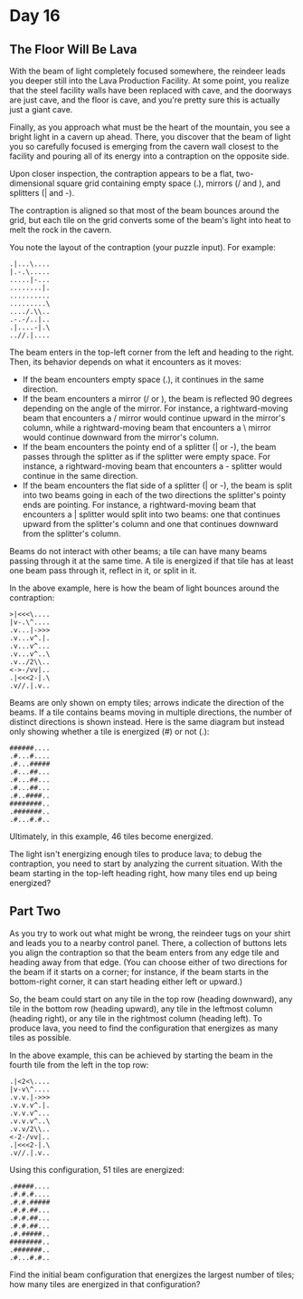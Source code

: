# Day 16

## The Floor Will Be Lava

With the beam of light completely focused somewhere, the reindeer leads you deeper still into the Lava Production 
Facility. At some point, you realize that the steel facility walls have been replaced with cave, and the doorways are 
just cave, and the floor is cave, and you're pretty sure this is actually just a giant cave.

Finally, as you approach what must be the heart of the mountain, you see a bright light in a cavern up ahead. There, you 
discover that the beam of light you so carefully focused is emerging from the cavern wall closest to the facility and 
pouring all of its energy into a contraption on the opposite side.

Upon closer inspection, the contraption appears to be a flat, two-dimensional square grid containing empty space (.), 
mirrors (/ and \), and splitters (| and -).

The contraption is aligned so that most of the beam bounces around the grid, but each tile on the grid converts some of 
the beam's light into heat to melt the rock in the cavern.

You note the layout of the contraption (your puzzle input). For example:

```
.|...\....
|.-.\.....
.....|-...
........|.
..........
.........\
..../.\\..
.-.-/..|..
.|....-|.\
..//.|....
```

The beam enters in the top-left corner from the left and heading to the right. Then, its behavior depends on what it
encounters as it moves:

- If the beam encounters empty space (.), it continues in the same direction.
- If the beam encounters a mirror (/ or \), the beam is reflected 90 degrees depending on the angle of the mirror. For
instance, a rightward-moving beam that encounters a / mirror would continue upward in the mirror's column, while a 
rightward-moving beam that encounters a \ mirror would continue downward from the mirror's column.
- If the beam encounters the pointy end of a splitter (| or -), the beam passes through the splitter as if the splitter
were empty space. For instance, a rightward-moving beam that encounters a - splitter would continue in the same 
direction.
- If the beam encounters the flat side of a splitter (| or -), the beam is split into two beams going in each of the two 
directions the splitter's pointy ends are pointing. For instance, a rightward-moving beam that encounters a | splitter 
would split into two beams: one that continues upward from the splitter's column and one that continues downward from 
the splitter's column.

Beams do not interact with other beams; a tile can have many beams passing through it at the same time. A tile is 
energized if that tile has at least one beam pass through it, reflect in it, or split in it.

In the above example, here is how the beam of light bounces around the contraption:

```
>|<<<\....
|v-.\^....
.v...|->>>
.v...v^.|.
.v...v^...
.v...v^..\
.v../2\\..
<->-/vv|..
.|<<<2-|.\
.v//.|.v..
```

Beams are only shown on empty tiles; arrows indicate the direction of the beams. If a tile contains beams moving in 
multiple directions, the number of distinct directions is shown instead. Here is the same diagram but instead only 
showing whether a tile is energized (#) or not (.):

```
######....
.#...#....
.#...#####
.#...##...
.#...##...
.#...##...
.#..####..
########..
.#######..
.#...#.#..
```

Ultimately, in this example, 46 tiles become energized.

The light isn't energizing enough tiles to produce lava; to debug the contraption, you need to start by analyzing the 
current situation. With the beam starting in the top-left heading right, how many tiles end up being energized?

## Part Two

As you try to work out what might be wrong, the reindeer tugs on your shirt and leads you to a nearby control panel. 
There, a collection of buttons lets you align the contraption so that the beam enters from any edge tile and heading 
away from that edge. (You can choose either of two directions for the beam if it starts on a corner; for instance, if
the beam starts in the bottom-right corner, it can start heading either left or upward.)

So, the beam could start on any tile in the top row (heading downward), any tile in the bottom row (heading upward), any 
tile in the leftmost column (heading right), or any tile in the rightmost column (heading left). To produce lava, you 
need to find the configuration that energizes as many tiles as possible.

In the above example, this can be achieved by starting the beam in the fourth tile from the left in the top row:

```
.|<2<\....
|v-v\^....
.v.v.|->>>
.v.v.v^.|.
.v.v.v^...
.v.v.v^..\
.v.v/2\\..
<-2-/vv|..
.|<<<2-|.\
.v//.|.v..
```

Using this configuration, 51 tiles are energized:

```
.#####....
.#.#.#....
.#.#.#####
.#.#.##...
.#.#.##...
.#.#.##...
.#.#####..
########..
.#######..
.#...#.#..
```

Find the initial beam configuration that energizes the largest number of tiles; how many tiles are energized in that 
configuration?